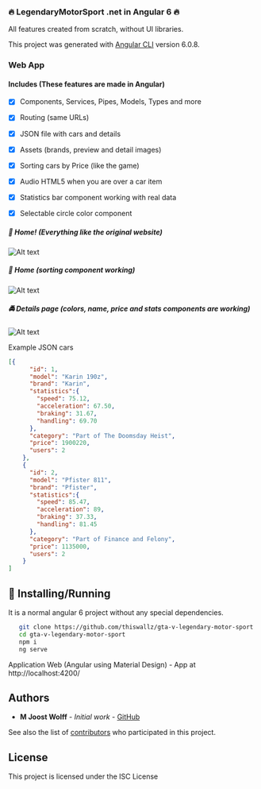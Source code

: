 ### :fire: LegendaryMotorSport .net  in Angular 6 :fire:

All features created from scratch, without UI libraries.

This project was generated with [Angular CLI](https://github.com/angular/angular-cli) version 6.0.8.

### Web App
#### Includes (These features are made in Angular)

- [x] Components, Services, Pipes, Models, Types and more
- [x] Routing (same URLs)
- [x] JSON file with cars and details
- [x] Assets (brands, preview and detail images)
- [x] Sorting cars by Price (like the game)
- [x] Audio HTML5 when you are over a car item
- [x] Statistics bar component working with real data
- [x] Selectable circle color component 


##### :blue_car: Home! (Everything like the original website)

![Alt text](demo/sprint1.png?raw=true 'Home' )

##### :red_car: Home (sorting component working)

![Alt text](demo/sprint2.png?raw=true 'Home')

##### :oncoming_police_car: Details page (colors, name, price and stats components are working)

![Alt text](demo/sprint3.png?raw=true 'Home')


Example JSON cars
```json
[{
      "id": 1,
      "model": "Karin 190z",
      "brand": "Karin",
      "statistics":{
        "speed": 75.12,
        "acceleration": 67.50,
        "braking": 31.67,
        "handling": 69.70
      },      
      "category": "Part of The Doomsday Heist",
      "price": 1900220,
      "users": 2
    },
    {
      "id": 2,
      "model": "Pfister 811",
      "brand": "Pfister",
      "statistics":{
        "speed": 85.47,
        "acceleration": 89,
        "braking": 37.33,
        "handling": 81.45
      },   
      "category": "Part of Finance and Felony",
      "price": 1135000,
      "users": 2
    }
]
```


## :tada: Installing/Running

It is a normal angular 6 project without any special dependencies.

```sh
   git clone https://github.com/thiswallz/gta-v-legendary-motor-sport
   cd gta-v-legendary-motor-sport
   npm i
   ng serve
```

Application Web (Angular using Material Design) - App at http://localhost:4200/

## Authors

* **M Joost Wolff** - *Initial work* - [GitHub](https://github.com/thiswallz)

See also the list of [contributors](https://github.com/thiswallz/gta-v-legendary-motor-sport/contributors) who participated in this project.

## License

This project is licensed under the ISC License 
